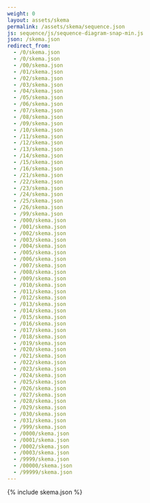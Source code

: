 ```yaml
---
weight: 0
layout: assets/skema
permalink: /assets/skema/sequence.json
js: sequence/js/sequence-diagram-snap-min.js
json: /skema.json
redirect_from:
  - /0/skema.json
  - /0/skema.json
  - /00/skema.json
  - /01/skema.json
  - /02/skema.json
  - /03/skema.json
  - /04/skema.json
  - /05/skema.json
  - /06/skema.json
  - /07/skema.json
  - /08/skema.json
  - /09/skema.json
  - /10/skema.json
  - /11/skema.json
  - /12/skema.json
  - /13/skema.json
  - /14/skema.json
  - /15/skema.json
  - /16/skema.json
  - /21/skema.json
  - /22/skema.json
  - /23/skema.json
  - /24/skema.json
  - /25/skema.json
  - /26/skema.json
  - /99/skema.json
  - /000/skema.json
  - /001/skema.json
  - /002/skema.json
  - /003/skema.json
  - /004/skema.json
  - /005/skema.json
  - /006/skema.json
  - /007/skema.json
  - /008/skema.json
  - /009/skema.json
  - /010/skema.json
  - /011/skema.json
  - /012/skema.json
  - /013/skema.json
  - /014/skema.json
  - /015/skema.json
  - /016/skema.json
  - /017/skema.json
  - /018/skema.json
  - /019/skema.json
  - /020/skema.json
  - /021/skema.json
  - /022/skema.json
  - /023/skema.json
  - /024/skema.json
  - /025/skema.json
  - /026/skema.json
  - /027/skema.json
  - /028/skema.json
  - /029/skema.json
  - /030/skema.json
  - /031/skema.json
  - /999/skema.json
  - /0000/skema.json
  - /0001/skema.json
  - /0002/skema.json
  - /0003/skema.json
  - /9999/skema.json
  - /00000/skema.json
  - /99999/skema.json
---
```

{% include skema.json %}